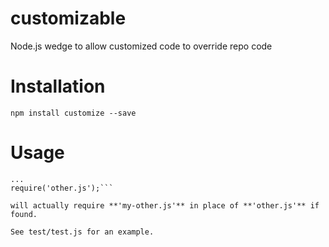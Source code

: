 # customizable
Node.js wedge to allow customized code to override repo code

# Installation
`npm install customize --save`

# Usage

```require('customize');
...
require('other.js');```

will actually require **'my-other.js'** in place of **'other.js'** if found.

See test/test.js for an example.
